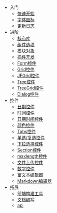 - 入门
    - [快速开始](quick-start.md)
    - [字体图标](font-icon.html)
    - [更新日志](change-log.md)
- 进阶
    - [核心库](jx-core.md)
    - [组件选项](jx-options.md)
    - [模块对象](jx-modules.md)
    - [插件开发](jx-plugin.md)
    - [Form控件](jx-form.md)
    - [Grid控件](jx-grid.md)
    - [JFGrid控件](jf-grid.md)
    - [Tree控件](jx-tree.md)
    - [TreeGrid控件](jx-treegrid.md)
    - [Dialog控件](jx-dialog.md)
- 控件
    - [日期控件](jx-date.md)
    - [时间控件](jx-time.md)
    - [日期时间控件](jx-datetime.md)
    - [颜色控件](jx-color.md)
    - [Tabs控件](jx-tabs.md)
    - [单选/复选控件](jx-check.md)
    - [下拉选择控件](jx-select.md)
    - [Section控件](jx-section.md)
    - [maxlength控件](jx-maxlength.md)
    - [文件上传控件](jx-fileinput.md)
    - [数字控件](jx-number.md)
    - [富文本编辑器](jx-kindeditor.md)
    - [Markdown编辑器](jx-editormd.md)
- 拓展
    - [前端构建工具](jx-fis3.md)
    - [文档编写](jx-docsify.md)
    - [api](api.html)